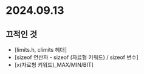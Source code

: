 # 2024.09.13

## 끄적인 것
- [limits.h, climits 헤더]
- [sizeof 연산자 - sizeof (자료형 키워드) / sizeof 변수]
- [x(자료형 키워드)_MAX/MIN/BIT]

